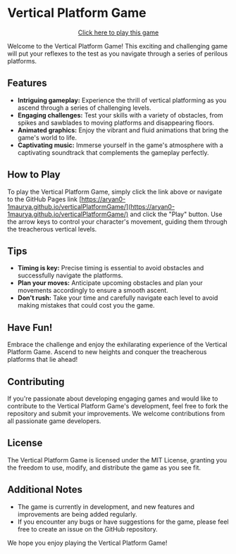 # Vertical Platform Game

<p align="center">
  <a href="https://aryan0-1maurya.github.io/verticalPlatformGame/">Click here to play this game</a>
</p>

Welcome to the Vertical Platform Game! This exciting and challenging game will put your reflexes to the test as you navigate through a series of perilous platforms.

## Features

* **Intriguing gameplay:** Experience the thrill of vertical platforming as you ascend through a series of challenging levels.
* **Engaging challenges:** Test your skills with a variety of obstacles, from spikes and sawblades to moving platforms and disappearing floors.
* **Animated graphics:** Enjoy the vibrant and fluid animations that bring the game's world to life.
* **Captivating music:** Immerse yourself in the game's atmosphere with a captivating soundtrack that complements the gameplay perfectly.

## How to Play

To play the Vertical Platform Game, simply click the link above or navigate to the GitHub Pages link [https://aryan0-1maurya.github.io/verticalPlatformGame/](https://aryan0-1maurya.github.io/verticalPlatformGame/) and click the "Play" button. Use the arrow keys to control your character's movement, guiding them through the treacherous vertical levels.

## Tips

* **Timing is key:** Precise timing is essential to avoid obstacles and successfully navigate the platforms.
* **Plan your moves:** Anticipate upcoming obstacles and plan your movements accordingly to ensure a smooth ascent.
* **Don't rush:** Take your time and carefully navigate each level to avoid making mistakes that could cost you the game.

## Have Fun!

Embrace the challenge and enjoy the exhilarating experience of the Vertical Platform Game. Ascend to new heights and conquer the treacherous platforms that lie ahead!

## Contributing

If you're passionate about developing engaging games and would like to contribute to the Vertical Platform Game's development, feel free to fork the repository and submit your improvements. We welcome contributions from all passionate game developers.

## License

The Vertical Platform Game is licensed under the MIT License, granting you the freedom to use, modify, and distribute the game as you see fit.

## Additional Notes

* The game is currently in development, and new features and improvements are being added regularly.
* If you encounter any bugs or have suggestions for the game, please feel free to create an issue on the GitHub repository.

We hope you enjoy playing the Vertical Platform Game!

